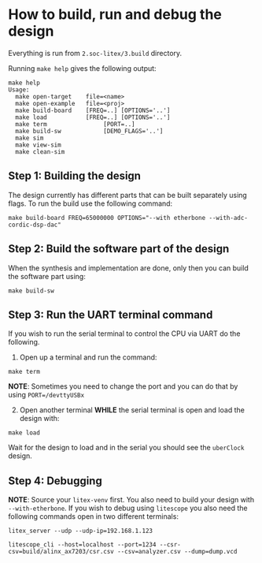 # How to build, run and debug the design

Everything is run from `2.soc-litex/3.build` directory.

Running `make help` gives the following output:

```
make help
Usage:
  make open-target    file=<name>
  make open-example   file=<proj>
  make build-board    [FREQ=..] [OPTIONS='..']
  make load           [FREQ=..] [OPTIONS='..']
  make term                [PORT=..]
  make build-sw            [DEMO_FLAGS='..']
  make sim
  make view-sim
  make clean-sim
```

## Step 1: Building the design

The design currently has different parts that can be built separately using flags. To run the build use the following command:
```
make build-board FREQ=65000000 OPTIONS="--with etherbone --with-adc-cordic-dsp-dac"
```

## Step 2: Build the software part of the design

When the synthesis and implementation are done, only then you can build the software part using:
```
make build-sw
```

## Step 3: Run the UART terminal command

If you wish to run the serial terminal to control the CPU via UART do the following.

1. Open up a terminal and run the command:
```
make term
```

**NOTE**: Sometimes you need to change the port and you can do that by using `PORT=/devttyUSBx`

2. Open another terminal **WHILE** the serial terminal is open and load the design with:
```
make load
```

Wait for the design to load and in the serial you should see the `uberClock` design.


## Step 4: Debugging

**NOTE**: Source your `litex-venv` first. You also need to build your design with `--with-etherbone`.
If you wish to debug using `litescope` you also need the following commands open in two different terminals:
```
litex_server --udp --udp-ip=192.168.1.123
```

```
litescope_cli --host=localhost --port=1234 --csr-csv=build/alinx_ax7203/csr.csv --csv=analyzer.csv --dump=dump.vcd
```


